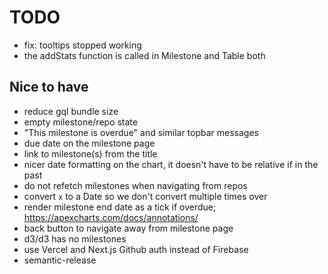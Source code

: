 # TODO

- fix: tooltips stopped working
- the addStats function is called in Milestone and Table both

## Nice to have

- reduce gql bundle size
- empty milestone/repo state
- "This milestone is overdue" and similar topbar messages
- due date on the milestone page
- link to milestone(s) from the title
- nicer date formatting on the chart, it doesn't have to be relative if in the past
- do not refetch milestones when navigating from repos
- convert `x` to a Date so we don't convert multiple times over
- render milestone end date as a tick if overdue; https://apexcharts.com/docs/annotations/
- back button to navigate away from milestone page
- d3/d3 has no milestones
- use Vercel and Next.js Github auth instead of Firebase
- semantic-release
